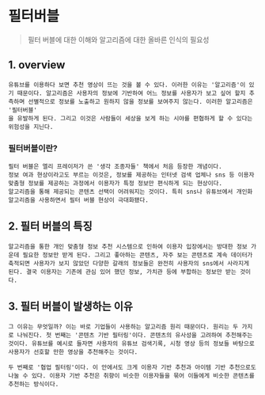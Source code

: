 # 필터버블
> 필터 버블에 대한 이해와 알고리즘에 대한 올바른 인식의 필요성

## 1. overview

    유튜브를 이용하다 보면 추천 영상이 뜨는 것을 볼 수 있다. 이러한 이유는 '알고리즘'이 있기 때문이다. 알고리즘은 사용자의 정보에 기반하여 어느 정보를 사용자가 보고 싶어 할지 추측하며 선별적으로 정보를 노출하고 원하지 않을 정보를 보여주지 않는다. 이러한 알고리즘은 '필터버블'
    을 유발하게 된다. 그리고 이것은 사람들이 세상을 보게 하는 시야를 편협하게 할 수 있다는 위험성을 지닌다.

### 필터버블이란?

    필터 버블은 엘리 프레이저가 쓴 '생각 조종자들' 책에서 처음 등장한 개념이다.
    정보 여과 현상이라고도 부르는 이것은, 정보를 제공하는 인터넷 검색 업체나 sns 등 이용자 맞춤형 정보를 제공하는 과정에서 이용자가 특정 정보만 편식하게 되는 현상이다.
    알고리즘을 통해 제공되는 콘텐츠 선택이 어려워지는 것이다. 특히 sns나 유튜브에서 개인화 알고리즘을 사용하면서 필터 버블 현상이 극대화됐다.

## 2. 필터 버블의 특징

    알고리즘을 통한 개인 맞춤형 정보 추천 시스템으로 인하여 이용자 입장에서는 방대한 정보 가운데 필요한 정보만 받게 된다. 그리고 좋아하는 콘텐츠, 자주 보는 콘텐츠로 계속 데이터가 축적되면 사용자가 보지 않았던 다양한 갈래의 정보들은 완전히 사용자의 sns에서 사라지게 된다. 결국 이용자는 기존에 관심 있어 했던 정보, 가치관 등에 부합하는 정보만 받는 것이다.

## 3. 필터 버블이 발생하는 이유

    그 이유는 무엇일까? 이는 바로 기업들이 사용하는 알고리즘 원리 때문이다. 원리는 두 가지로 나눠진다. 첫 번째는 '콘텐츠 기반 필터링'이다. 콘텐츠의 유사성을 고려하여 추천해주는 것이다. 유튜브를 예시로 들자면 사용자의 유튜브 검색기록, 시청 영상 등의 정보들 바탕으로 사용자가 선호할 만한 영상을 추천해주는 것이다.

    두 번째로 '협업 필터링'이다. 이 안에서도 크게 이용자 기반 추천과 아이템 기반 추천으로도 나눌 수 있다. 이용자 기반 추천은 취향이 비슷한 이용자들을 묶어 이들에게 비슷한 콘텐츠를 추천하는 방식이다.